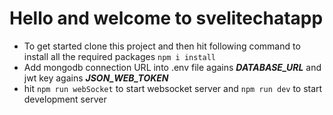 # Hello and welcome to svelitechatapp
- To get started clone this project and then hit following command to install all the required packages
```npm i install```
- Add mongodb connection URL into .env file agains ***DATABASE_URL*** and jwt key agains ***JSON_WEB_TOKEN***
- hit ```npm run webSocket``` to start websocket server and ```npm run dev``` to start development server
